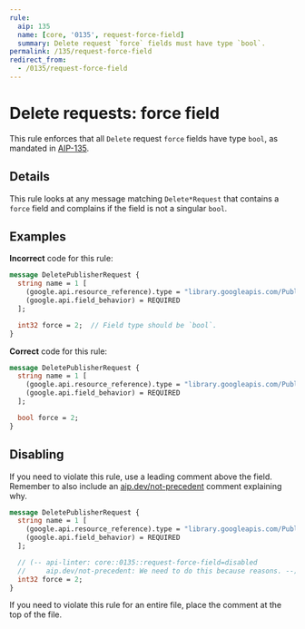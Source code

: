 ```yaml
---
rule:
  aip: 135
  name: [core, '0135', request-force-field]
  summary: Delete request `force` fields must have type `bool`.
permalink: /135/request-force-field
redirect_from:
  - /0135/request-force-field
---
```


# Delete requests: force field

This rule enforces that all `Delete` request `force` fields have type `bool`, as
mandated in [AIP-135][].

## Details

This rule looks at any message matching `Delete*Request` that contains a `force`
field and complains if the field is not a singular `bool`.

## Examples

**Incorrect** code for this rule:

```proto
message DeletePublisherRequest {
  string name = 1 [
    (google.api.resource_reference).type = "library.googleapis.com/Publisher",
    (google.api.field_behavior) = REQUIRED
  ];

  int32 force = 2;  // Field type should be `bool`.
}
```

**Correct** code for this rule:

```proto
message DeletePublisherRequest {
  string name = 1 [
    (google.api.resource_reference).type = "library.googleapis.com/Publisher",
    (google.api.field_behavior) = REQUIRED
  ];

  bool force = 2;
}
```

## Disabling

If you need to violate this rule, use a leading comment above the field.
Remember to also include an [aip.dev/not-precedent][] comment explaining why.

```proto
message DeletePublisherRequest {
  string name = 1 [
    (google.api.resource_reference).type = "library.googleapis.com/Publisher",
    (google.api.field_behavior) = REQUIRED
  ];

  // (-- api-linter: core::0135::request-force-field=disabled
  //     aip.dev/not-precedent: We need to do this because reasons. --)
  int32 force = 2;
}
```

If you need to violate this rule for an entire file, place the comment at the
top of the file.

[aip-135]: https://aip.dev/135
[aip.dev/not-precedent]: https://aip.dev/not-precedent
